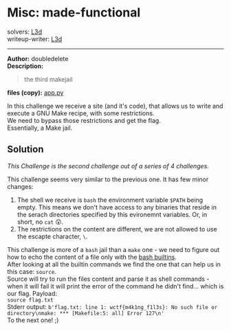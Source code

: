 
# Misc: made-functional
solvers: [L3d](https://github.com/imL3d)  
writeup-writer: [L3d](https://github.com/imL3d)  
___
**Author:** doubledelete  
**Description:**
> the third makejail

**files (copy):** [app.py](files/app.py)  

In this challenge we receive a site (and it's code), that allows us to write and execute a GNU Make recipe, with some restrictions.  
We need to bypass those restrictions and get the flag.  
Essentially, a Make jail.  

## Solution

*This Challenge is the second challenge out of a series of 4 challenges.*  


This challenge seems very similar to the previous one. It has few minor changes:  
1. The shell we receive is `bash` the environment variable `$PATH` being empty. This means we don't have access to any binaries that reside in the serach directories specified by this evironemnt variables. Or, in short, no `cat` 😲.
2. The restrictions on the content are different, we are not allowed to use the escapte character, `\`.

This challenge is more of a `bash` jail than a `make` one - we need to figure out how to echo the content of a file only with the [bash builtins](https://www.gnu.org/software/bash/manual/html_node/Bash-Builtins.html).  
After looking at all the builtin commands we find the one that can help us in this case: `source`.  
Source will try to run the files content and parse it as shell commands - when it will fail it will print the error of the command he didn't find... which is our flag. Payload:  
`source flag.txt`  
Stderr output:  `b'flag.txt: line 1: wctf{m4k1ng_f1l3s}: No such file or directory\nmake: *** [Makefile:5: all] Error 127\n' `  
To the next one! ;)